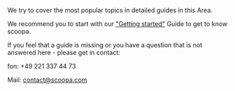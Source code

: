 We try to cover the most popular topics in detailed guides in this Area.

We recommend you to start with our ["Getting started"](/guides/getting-started) Guide to get to know scoopa.

If you feel that a guide is missing or you have a question that is not answered here - please get in contact:

fon: +49 221 337 44 73

Mail: [contact@scoopa.com](mailto:contact@scoopa.com)